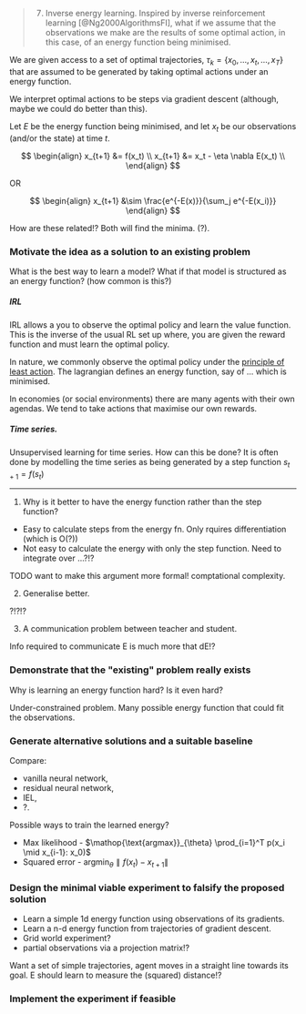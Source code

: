 > 7. Inverse energy learning. Inspired by inverse reinforcement learning [@Ng2000AlgorithmsFI], what if we assume that the observations we make are the results of some optimal action, in this case, of an energy function being minimised.

We are given access to a set of optimal trajectories, $\tau_k = \{x_0, \dots, x_t, \dots, x_T\}$ that are assumed to be generated by taking optimal actions under an energy function.

We interpret optimal actions to be steps via gradient descent (although, maybe we could do better than this).

Let $E$ be the energy function being minimised, and let $x_t$ be our observations (and/or the state) at time $t$.

$$
\begin{align}
x_{t+1} &= f(x_t) \\
x_{t+1} &= x_t - \eta \nabla E(x_t) \\
\end{align}
$$

OR

$$
\begin{align}
x_{t+1} &\sim \frac{e^{-E(x)}}{\sum_j e^{-E(x_i)}}
\end{align}
$$

How are these related!? Both will find the minima. (?).


### Motivate the idea as a solution to an existing problem

What is the best way to learn a model?
What if that model is structured as an energy function? (how common is this?)

##### IRL

IRL allows a you to observe the optimal policy and learn the value function. This is the inverse of the usual RL set up where, you are given the reward function and must learn the optimal policy.

In nature, we commonly observe the optimal policy under the [principle of least action](https://en.wikipedia.org/wiki/Principle_of_least_action). The lagrangian defines an energy function, say of ... which is minimised.

In economies (or social environments) there are many agents with their own agendas. We tend to take actions that maximise our own rewards.

##### Time series.

Unsupervised learning for time series. How can this be done? It is often done by modelling the time series as being generated by a step function $s_{t+1} = f(s_t)$



***


1) Why is it better to have the energy function rather than the step function?

- Easy to calculate steps from the energy fn. Only rquires differentiation (which is O(?))
- Not easy to calculate the energy with only the step function. Need to integrate over ...?!?

TODO want to make this argument more formal! comptational complexity.

2) Generalise better.

?!?!?

3) A communication problem between teacher and student.

Info required to communicate E is much more that dE!?

### Demonstrate that the "existing" problem really exists

Why is learning an energy function hard? Is it even hard?

Under-constrained problem. Many possible energy function that could fit the observations.


### Generate alternative solutions and a suitable baseline

Compare:

- vanilla neural network,
- residual neural network,
- IEL,
- ?.

Possible ways to train the learned energy?

- Max likelihood - $\mathop{\text{argmax}}_{\theta} \prod_{i=1}^T p(x_i \mid x_{i-1}: x_0)$
- Squared error - $\mathop{\text{argmin}}_{\theta} \parallel f(x_t) - x_{t+1} \parallel$

### Design the minimal viable experiment to falsify the proposed solution

- Learn a simple 1d energy function using observations of its gradients.
- Learn a n-d energy function from trajectories of gradient descent.
- Grid world experiment?
- partial observations via a projection matrix!?

Want a set of simple trajectories, agent moves in a straight line towards its goal. E should learn to measure the (squared) distance!?

### Implement the experiment if feasible
